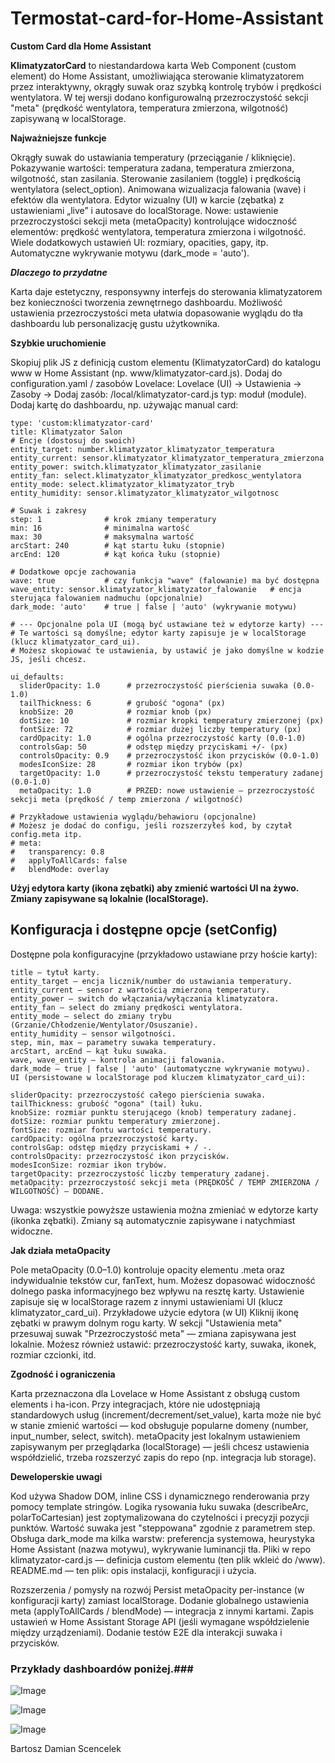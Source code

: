 # Termostat-card-for-Home-Assistant
**Custom Card dla Home Assistant**

**KlimatyzatorCard** to niestandardowa karta Web Component (custom element) do Home Assistant, umożliwiająca sterowanie klimatyzatorem przez interaktywny, okrągły suwak oraz szybką kontrolę trybów i prędkości wentylatora. W tej wersji dodano konfigurowalną przezroczystość sekcji "meta" (prędkość wentylatora, temperatura zmierzona, wilgotność) zapisywaną w localStorage.

**Najważniejsze funkcje**

Okrągły suwak do ustawiania temperatury (przeciąganie / kliknięcie).
Pokazywanie wartości: temperatura zadana, temperatura zmierzona, wilgotność, stan zasilania.
Sterowanie zasilaniem (toggle) i prędkością wentylatora (select_option).
Animowana wizualizacja falowania (wave) i efektów dla wentylatora.
Edytor wizualny (UI) w karcie (zębatka) z ustawieniami „live” i autosave do localStorage.
Nowe: ustawienie przezroczystości sekcji meta (metaOpacity) kontrolujące widoczność elementów: prędkość wentylatora, temperatura zmierzona i wilgotność.
Wiele dodatkowych ustawień UI: rozmiary, opacities, gapy, itp.
Automatyczne wykrywanie motywu (dark_mode = 'auto').

_**Dlaczego to przydatne**_

Karta daje estetyczny, responsywny interfejs do sterowania klimatyzatorem bez konieczności tworzenia zewnętrnego dashboardu. Możliwość ustawienia przezroczystości meta ułatwia dopasowanie wyglądu do tła dashboardu lub personalizację gustu użytkownika.

**Szybkie uruchomienie**

Skopiuj plik JS z definicją custom elementu (KlimatyzatorCard) do katalogu www w Home Assistant (np. www/klimatyzator-card.js).
Dodaj do configuration.yaml / zasobów Lovelace:
Lovelace (UI) → Ustawienia → Zasoby → Dodaj zasób: /local/klimatyzator-card.js typ: moduł (module).
Dodaj kartę do dashboardu, np. używając manual card:

    type: 'custom:klimatyzator-card'
    title: Klimatyzator Salon
    # Encje (dostosuj do swoich)
    entity_target: number.klimatyzator_klimatyzator_temperatura
    entity_current: sensor.klimatyzator_klimatyzator_temperatura_zmierzona
    entity_power: switch.klimatyzator_klimatyzator_zasilanie
    entity_fan: select.klimatyzator_klimatyzator_predkosc_wentylatora
    entity_mode: select.klimatyzator_klimatyzator_tryb
    entity_humidity: sensor.klimatyzator_klimatyzator_wilgotnosc
    
    # Suwak i zakresy
    step: 1              # krok zmiany temperatury
    min: 16              # minimalna wartość
    max: 30              # maksymalna wartość
    arcStart: 240        # kąt startu łuku (stopnie)
    arcEnd: 120          # kąt końca łuku (stopnie)
    
    # Dodatkowe opcje zachowania
    wave: true           # czy funkcja "wave" (falowanie) ma być dostępna
    wave_entity: sensor.klimatyzator_klimatyzator_falowanie   # encja sterująca falowaniem nadmuchu (opcjonalnie)
    dark_mode: 'auto'    # true | false | 'auto' (wykrywanie motywu)
    
    # --- Opcjonalne pola UI (mogą być ustawiane też w edytorze karty) ---
    # Te wartości są domyślne; edytor karty zapisuje je w localStorage (klucz klimatyzator_card_ui).
    # Możesz skopiować te ustawienia, by ustawić je jako domyślne w kodzie JS, jeśli chcesz.
    
    ui_defaults:
      sliderOpacity: 1.0      # przezroczystość pierścienia suwaka (0.0-1.0)
      tailThickness: 6        # grubość "ogona" (px)
      knobSize: 20            # rozmiar knob (px)
      dotSize: 10             # rozmiar kropki temperatury zmierzonej (px)
      fontSize: 72            # rozmiar dużej liczby temperatury (px)
      cardOpacity: 1.0        # ogólna przezroczystość karty (0.0-1.0)
      controlsGap: 50         # odstęp między przyciskami +/- (px)
      controlsOpacity: 0.9    # przezroczystość ikon przycisków (0.0-1.0)
      modesIconSize: 28       # rozmiar ikon trybów (px)
      targetOpacity: 1.0      # przezroczystość tekstu temperatury zadanej (0.0-1.0)
      metaOpacity: 1.0        # PRZED: nowe ustawienie — przezroczystość sekcji meta (prędkość / temp zmierzona / wilgotność)
    
    # Przykładowe ustawienia wyglądu/behawioru (opcjonalne)
    # Możesz je dodać do configu, jeśli rozszerzyłeś kod, by czytał config.meta itp.
    # meta:
    #   transparency: 0.8
    #   applyToAllCards: false
    #   blendMode: overlay


**Użyj edytora karty (ikona zębatki) aby zmienić wartości UI na żywo. Zmiany zapisywane są lokalnie (localStorage).**
    

## Konfiguracja i dostępne opcje (setConfig)
Dostępne pola konfiguracyjne (przykładowo ustawiane przy hoście karty):

    title — tytuł karty.
    entity_target — encja licznik/number do ustawiania temperatury.
    entity_current — sensor z wartością zmierzoną temperatury.
    entity_power — switch do włączania/wyłączania klimatyzatora.
    entity_fan — select do zmiany prędkości wentylatora.
    entity_mode — select do zmiany trybu (Grzanie/Chłodzenie/Wentylator/Osuszanie).
    entity_humidity — sensor wilgotności.
    step, min, max — parametry suwaka temperatury.
    arcStart, arcEnd — kąt łuku suwaka.
    wave, wave_entity — kontrola animacji falowania.
    dark_mode — true | false | 'auto' (automatyczne wykrywanie motywu).
    UI (persistowane w localStorage pod kluczem klimatyzator_card_ui):

    sliderOpacity: przezroczystość całego pierścienia suwaka.
    tailThickness: grubość "ogona" (tail) łuku.
    knobSize: rozmiar punktu sterującego (knob) temperatury zadanej.
    dotSize: rozmiar punktu temperatury zmierzonej.
    fontSize: rozmiar fontu wartości temperatury.
    cardOpacity: ogólna przezroczystość karty.
    controlsGap: odstęp między przyciskami + / -.
    controlsOpacity: przezroczystość ikon przycisków.
    modesIconSize: rozmiar ikon trybów.
    targetOpacity: przezroczystość liczby temperatury zadanej.
    metaOpacity: przezroczystość sekcji meta (PRĘDKOŚĆ / TEMP ZMIERZONA / WILGOTNOŚĆ) — DODANE.
  
Uwaga: wszystkie powyższe ustawienia można zmieniać w edytorze karty (ikonka zębatki). Zmiany są automatycznie zapisywane i natychmiast widoczne.

**Jak działa metaOpacity**

Pole metaOpacity (0.0–1.0) kontroluje opacity elementu .meta oraz indywidualnie tekstów cur, fanText, hum.
Możesz dopasować widoczność dolnego paska informacyjnego bez wpływu na resztę karty.
Ustawienie zapisuje się w localStorage razem z innymi ustawieniami UI (klucz klimatyzator_card_ui).
Przykładowe użycie edytora (w UI)
Kliknij ikonę zębatki w prawym dolnym rogu karty.
W sekcji "Ustawienia meta" przesuwaj suwak "Przezroczystość meta" — zmiana zapisywana jest lokalnie.
Możesz również ustawić: przezroczystość karty, suwaka, ikonek, rozmiar czcionki, itd.

**Zgodność i ograniczenia**

Karta przeznaczona dla Lovelace w Home Assistant z obsługą custom elements i ha-icon.
Przy integracjach, które nie udostępniają standardowych usług (increment/decrement/set_value), karta może nie być w stanie zmienić wartości — kod obsługuje popularne domeny (number, input_number, select, switch).
metaOpacity jest lokalnym ustawieniem zapisywanym per przeglądarka (localStorage) — jeśli chcesz ustawienia współdzielić, trzeba rozszerzyć zapis do repo (np. integracja lub storage).

**Deweloperskie uwagi**

Kod używa Shadow DOM, inline CSS i dynamicznego renderowania przy pomocy template stringów.
Logika rysowania łuku suwaka (describeArc, polarToCartesian) jest zoptymalizowana do czytelności i precyzji pozycji punktów.
Wartość suwaka jest "steppowana" zgodnie z parametrem step.
Obsługa dark_mode ma kilka warstw: preferencja systemowa, heurystyka Home Assistant (nazwa motywu), wykrywanie luminancji tła.
Pliki w repo
klimatyzator-card.js — definicja custom elementu (ten plik wkleić do /www).
README.md — ten plik: opis instalacji, konfiguracji i użycia.

Rozszerzenia / pomysły na rozwój
Persist metaOpacity per-instance (w konfiguracji karty) zamiast localStorage.
Dodanie globalnego ustawienia meta (applyToAllCards / blendMode) — integracja z innymi kartami.
Zapis ustawień w Home Assistant Storage API (jeśli wymagane współdzielenie między urządzeniami).
Dodanie testów E2E dla interakcji suwaka i przycisków.

### **Przykłady dashboardów poniżej.**###

![Image](https://github.com/user-attachments/assets/492851be-fc45-4cc8-a856-76afc0e2ea9a)

![Image](https://github.com/user-attachments/assets/0bea7171-84f5-4dfa-9b6f-96bdafe1f868)

![Image](https://github.com/user-attachments/assets/6f2bc366-03cf-4571-92bd-f6b148f0c659)

Bartosz Damian Scencelek


